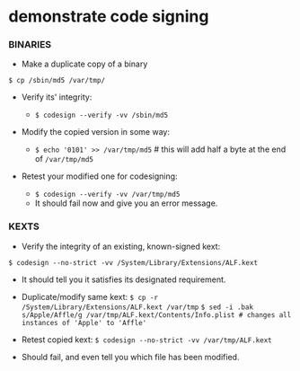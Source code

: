 # demonstrate code signing

### BINARIES

- Make a duplicate copy of a binary

`$ cp /sbin/md5 /var/tmp/`

- Verify its' integrity:
    + ` $ codesign --verify -vv /sbin/md5 `

- Modify the copied version in some way:
    + ` $ echo '0101' >> /var/tmp/md5 ` # this will add half a byte at the end of `/var/tmp/md5`

- Retest your modified one for codesigning: 
    + ` $ codesign --verify -vv /var/tmp/md5 `
    + It should fail now and give you an error message. 

### KEXTS

- Verify the integrity of an existing, known-signed kext:

`$ codesign --no-strict -vv /System/Library/Extensions/ALF.kext`
- It should tell you it satisfies its designated requirement.

- Duplicate/modify same kext:
`$ cp -r /System/Library/Extensions/ALF.kext /var/tmp`
`$ sed -i .bak s/Apple/Affle/g /var/tmp/ALF.kext/Contents/Info.plist # changes all instances of 'Apple' to 'Affle'`

- Retest copied kext:
`$ codesign --no-strict -vv /var/tmp/ALF.kext`
- Should fail, and even tell you which file has been modified. 
  
